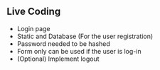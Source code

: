 ## Live Coding
- Login page
- Static and Database (For the user registration)
- Password needed to be hashed
- Form only can be used if the user is log-in
- (Optional) Implement logout
